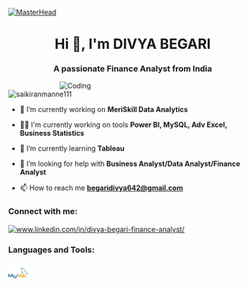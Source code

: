 [![MasterHead](https://www.gmmspl.com/wp-content/uploads/2021/10/data-analytics.png)](https://divyabegari.io)
<h1 align="center">Hi 👋, I'm DIVYA BEGARI</h1>
<h3 align="center">A passionate Finance Analyst from India</h3><img align="right" alt="Coding" width="400" src="https://miro.medium.com/v2/resize:fit:1200/0*dI-o8H3i0w66SpK7.gif">


<p align="left"> <img src="https://komarev.com/ghpvc/?username=saikiranmanne111&label=Profile%20views&color=0e75b6&style=flat" alt="saikiranmanne111" /> </p>

- 🔭 I’m currently working on **MeriSkill Data Analytics**

- 🐱‍🏍 I'm currently working on tools **Power BI, MySQL, Adv Excel, Business Statistics**

- 🌱 I’m currently learning **Tableau**

- 🤝 I’m looking for help with **Business Analyst/Data Analyst/Finance Analyst**

- 📫 How to reach me **begaridivya642@gmail.com**

<h3 align="left">Connect with me:</h3>
<p align="left">
<a href="https://linkedin.com/in/www.linkedin.com/in/divya-begari-finance-analyst/" target="blank"><img align="center" src="https://raw.githubusercontent.com/rahuldkjain/github-profile-readme-generator/master/src/images/icons/Social/linked-in-alt.svg" alt="www.linkedin.com/in/divya-begari-finance-analyst/" height="30" width="40" /></a>
</p>

<h3 align="left">Languages and Tools:</h3>
<p align="left"> <a href="https://www.mysql.com/" target="_blank" rel="noreferrer"> <img src="https://raw.githubusercontent.com/devicons/devicon/master/icons/mysql/mysql-original-wordmark.svg" alt="mysql" width="40" height="40"/> </a> </p>
